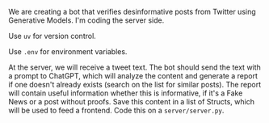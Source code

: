 We are creating a bot that verifies desinformative posts from Twitter using Generative Models. I'm coding the server side.

Use `uv` for version control.

Use `.env` for environment variables.

At the server, we will receive a tweet text. The bot should send the text with a prompt to ChatGPT, which will analyze the content and generate a report if one doesn't already exists (search on the list for similar posts). The report will contain useful information whether this is informative, if it's a Fake News or a post without proofs. Save this content in a list of Structs, which will be used to feed a frontend. Code this on a `server/server.py`. 

